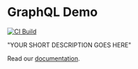 # GraphQL Demo

[![CI Build](https://github.com/axonivy-market/REPO-NAME/actions/workflows/ci.yml/badge.svg)](https://github.com/axonivy-market/REPO-NAME/actions/workflows/ci.yml)

"YOUR SHORT DESCRIPTION GOES HERE"

Read our [documentation](graphql-demo-product/README.md).
